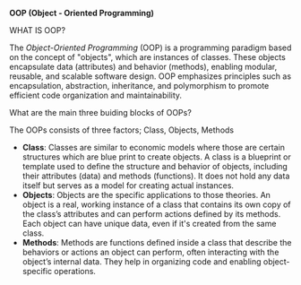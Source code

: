 **OOP (Object - Oriented Programming)**

WHAT IS OOP?

The *Object-Oriented Programming* (OOP) is a programming paradigm based on the concept of "objects", which are instances of classes. These objects encapsulate data (attributes) and behavior (methods), enabling modular, reusable, and scalable software design. OOP emphasizes principles such as encapsulation, abstraction, inheritance, and polymorphism to promote efficient code organization and maintainability.

What are the main three buiding blocks of OOPs?

The OOPs consists of three factors; Class, Objects, Methods


*   **Class**: Classes are similar to economic models where those are certain structures which are blue print to create objects. A class is a blueprint or template used to define the structure and behavior of objects, including their attributes (data) and methods (functions). It does not hold any data itself but serves as a model for creating actual instances.
*   **Objects**: Objects are the specific applications to those theories. An object is a real, working instance of a class that contains its own copy of the class’s attributes and can perform actions defined by its methods. Each object can have unique data, even if it's created from the same class.
*   **Methods**: Methods are functions defined inside a class that describe the behaviors or actions an object can perform, often interacting with the object’s internal data. They help in organizing code and enabling object-specific operations.
